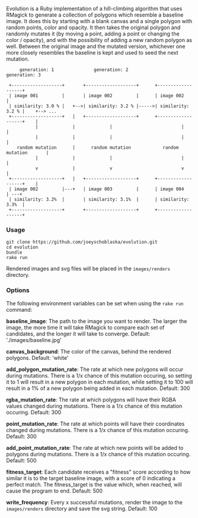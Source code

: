 Evolution is a Ruby implementation of a hill-climbing algorithm that uses RMagick to generate a collection of polygons which resemble a baseline image. It does this by starting with a blank canvas and a single polygon with random points, color and opacity. It then takes the original polygon and randomly mutates it (by moving a point, adding a point or changing the color / opacity), and with the possibility of adding a new random polygon as well. Between the original image and the mutated version, whichever one more closely resembles the baseline is kept and used to seed the next mutation.

```
     generation: 1               generation: 2              generation: 3

 +-------------------+       +-------------------+      +-------------------+
 | image 001         |       | image 002         |      | image 002         |
 | similarity: 3.0 % |   +-->| similarity: 3.2 % |----->| similarity: 3.2 % |    +--> ...
 +-------------------+   |   +-------------------+      +-------------------+    |
           |             |             |                          |              |
           |             |             |                          |              |
    random mutation      |      random mutation            random mutation       |
           |             |             |                          |              |
           v             |             v                          v              |
 +-------------------+   |   +-------------------+      +-------------------+    |
 | image 002         |---+   | image 003         |      | image 004         | ---+
 | similarity: 3.2%  |       | similarity: 3.1%  |      | similarity: 3.3%  |
 +-------------------+       +-------------------+      +-------------------+
 ```

### Usage

```
git clone https://github.com/joeyschoblaska/evolution.git
cd evolution
bundle
rake run
```

Rendered images and svg files will be placed in the `images/renders` directory.

### Options

The following environment variables can be set when using the `rake run` command:

**baseline_image**: The path to the image you want to render. The larger the image, the more time it will take RMagick to compare each set of candidates, and the longer it will take to converge. Default: './images/baseline.jpg'

**canvas_background**: The color of the canvas, behind the rendered polygons. Default: 'white'

**add_polygon_mutation_rate**: The rate at which new polygons will occur during mutations. There is a 1/x chance of this mutation occuring, so setting it to 1 will result in a new polygon in each mutation, while setting it to 100 will result in a 1% of a new polygon being added in each mutation. Default: 300

**rgba_mutation_rate**: The rate at which polygons will have their RGBA values changed during mutations. There is a 1/x chance of this mutation occuring. Default: 300

**point_mutation_rate**: The rate at which points will have their coordinates changed during mutations. There is a 1/x chance of this mutation occuring. Default: 300

**add_point_mutation_rate**: The rate at which new points will be added to polygons during mutations. There is a 1/x chance of this mutation occuring. Default: 500

**fitness_target**: Each candidate receives a "fitness" score according to how similar it is to the target baseline image, with a score of 0 indicating a perfect match. The fitness_target is the value which, when reached, will cause the program to end. Default: 500

**write_frequency**: Every x successful mutations, render the image to the `images/renders` directory and save the svg string. Default: 100
